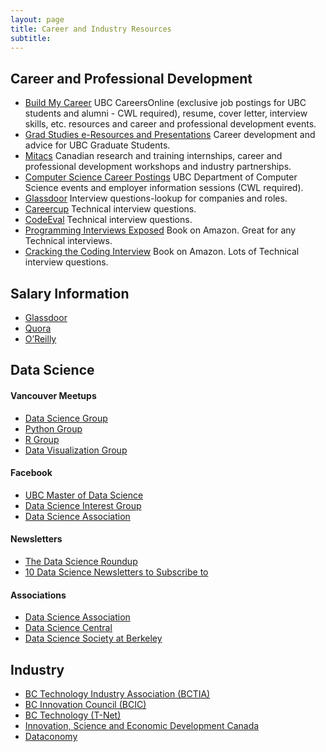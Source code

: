 ```yaml
---
layout: page
title: Career and Industry Resources
subtitle: 
---
```


## Career and Professional Development
- [Build My Career](http://students.ubc.ca/career) UBC CareersOnline (exclusive job postings for UBC students and alumni - CWL required), resume, cover letter, interview skills, etc. resources and career and professional development events.
- [Grad Studies e-Resources and Presentations](https://www.grad.ubc.ca/current-students/graduate-pathways-success/e-resources-presentations) Career development and advice for UBC Graduate Students.
- [Mitacs](http://www.mitacs.ca/en)  Canadian research and training internships, career and professional development workshops and industry partnerships.
- [Computer Science Career Postings](https://my.cs.ubc.ca/students/development/events) UBC Department of Computer Science events and employer information sessions (CWL required).
- [Glassdoor](https://www.glassdoor.ca/index.htm?countryRedirect=true) Interview questions-lookup for companies and roles.
- [Careercup](https://www.careercup.com/) Technical interview questions.
- [CodeEval](https://www.codeeval.com/) Technical interview questions.
- [Programming Interviews Exposed](https://www.amazon.ca/Programming-Interviews-Exposed-Secrets-Landing/dp/1118261364/ref=pd_bxgy_b_img_c) Book on Amazon. Great for any Technical interviews.
- [Cracking the Coding Interview](https://www.amazon.ca/Cracking-Coding-Interview-Programming-Questions/dp/098478280X) Book on Amazon. Lots of Technical interview questions.

## Salary Information
- [Glassdoor](https://www.glassdoor.ca/Salaries/data-scientist-salary-SRCH_KO0,14.htm)
- [Quora](https://www.quora.com/What-is-the-salary-of-a-data-scientist)
- [O’Reilly](http://www.oreilly.com/data/free/files/2016-data-science-salary-survey.pdf)

## Data Science

#### **Vancouver Meetups**
- [Data Science Group](http://www.meetup.com/DataScience/)
- [Python Group](http://www.meetup.com/vanpyz/)
- [R Group](http://www.meetup.com/Vancouver-R-Users-Group-data-analysis-statistics/)
- [Data Visualization Group](http://www.meetup.com/Vancouver-Data-Visualization/)

#### **Facebook**
- [UBC Master of Data Science](https://www.facebook.com/search/top/?q=ubc%20master%20of%20data%20science)
- [Data Science Interest Group](https://www.facebook.com/Data-Science-Interest-Group-DSIG-941598902591276/)
- [Data Science Association](https://www.facebook.com/socaldatascience/)

#### **Newsletters**
- [The Data Science Roundup](http://roundup.fishtownanalytics.com/?utm_campaign=Issue&utm_content=profileimage&utm_medium=email&utm_source=The+Data+Science+Roundup)
- [10 Data Science Newsletters to Subscribe to](https://datascience.berkeley.edu/10-data-science-newsletters-subscribe/)

#### **Associations**
- [Data Science Association](http://www.datascienceassn.org/)
- [Data Science Central](http://www.datasciencecentral.com/)
- [Data Science Society at Berkeley](http://www.dssberkeley.org/index.html)


## Industry
- [BC Technology Industry Association (BCTIA)](https://www.bctia.org/)
- [BC Innovation Council (BCIC)](http://bcic.ca/)
- [BC Technology (T-Net)](http://www.bctechnology.com/)
- [Innovation, Science and Economic Development Canada](http://www.ic.gc.ca/eic/site/icgc.nsf/eng/h_07056.html)
- [Dataconomy](http://dataconomy.com/)

